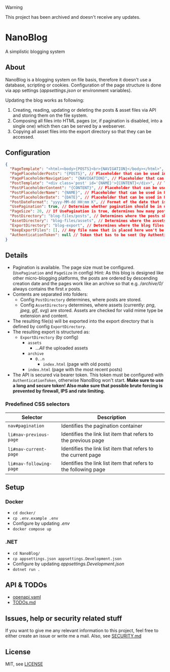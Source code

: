 > [!WARNING]  
> This project has been archived and doesn't receive any updates.

# NanoBlog
A simplistic blogging system

## About 
NanoBlog is a blogging system on file basis, therefore it doesn't use a database, scripting or cookies.
Configuration of the page structure is done via app settings (_appsettings.json_ or environment variables).

Updating the blog works as following:

1. Creating, reading, updating or deleting the posts & asset files via API and storing them on the file system.
2. Composing all files into HTML pages (or, if pagination is disabled, into a single one) which then can be served by a 
   webserver.
3. Copying all asset files into the export directory so that they can be accessed.

## Configuration
```json
{
  "PageTemplate": "<html><body>{POSTS}<br>{NAVIGATION}</body></html>", // Template for the whole page
  "PagePlaceholderPosts": "{POSTS}", // Placeholder that can be used in PageTemplate to determine, where the posts will be
  "PagePlaceholderNavigation": "{NAVIGATION}", // Placeholder that can be used in PageTemplate to determine, where the navigation will be
  "PostTemplate": "<div class='post' id='{NAME}'>{CONTENT}</div>", // Template for a single post (of a page)
  "PostPlaceholderContent": "{CONTENT}", // Placeholder that can be used in PostTemplate to determine, where the post content will be
  "PostPlaceholderName": "{NAME}", // Placeholder that can be used in PostTemplate to determine, where the post file name content will be (Use for e. g. html ids)
  "PostPlaceholderDate": "{DATE}", // Placeholder that can be used in PostTemplate to determine, where the creation date (based on file name prefix) will be
  "PostDateFormat": "yyyy-MM-dd HH:mm K", // Format of the date that is in "PostPlaceholderDate"
  "UsePagination": true, // Determine whether pagination should be in use
  "PageSize": 20, // If UsePagination is true, determines how many posts will be included in a single page
  "PostDirectory": "blog-files/posts", // Determines where the posts should be stored / read from
  "AssetDirectory": "blog-files/assets", // Determines where the assets should be stored / read from
  "ExportDirectory": "blog-export", // Determines where the blog files should be exported to
  "KeepExportFiles": [], // Any file name that is placed here won't be deleted on re-exporting the blog (Use for e. g. privacy policy sites)
  "AuthenticationToken": null // Token that has to be sent (by Authentication: Bearer header) for every request to be authenticated
}
```

## Details
- Pagination is available. The page size must be configured. (`UsePagination` and `PageSize` in config) 
  Hint: As this blog is designed like other micro-blogging platforms, the posts are ordered by descending creation
  date and the pages work like an archive so that e.g. _/archive/0/_ always contains the first _x_ posts.
- Contents are separated into folders:
  - Config `PostDirectory` determines, where posts are stored.
  - Config `AssetDirectory` determines, where assets (currently: _png_, _jpeg_, _gif_, _svg_) are stored.
    Assets are checked for valid mime type be extension and content.
- The resulting file(s) will be exported into the export directory that is defined by config `ExportDirectory`.
- The resulting export is structured as:
  - `ExportDirectory` (by config)
    - `assets`
      - ..._All_ the uploaded assets
    - `archive`
      - `0..n`
        - `index.html` (page with old posts)
    - `index.html` (page with the most recent posts)
- The API is secured via bearer token. This token must be configured with `AuthenticationToken`, otherwise NanoBlog
  won't start. **Make sure to use a long and secure token! Also make sure that possible brute forcing is prevented by
  firewall, IPS and rate limiting.**

### Predefined CSS selectors
|Selector| Description|
|-|-|
|`nav#pagination`|Identifies the pagination container|
|`li#nav-previous-page`|Identifies the link list item that refers to the previous page|
|`li#nav-current-page`|Identifies the link list item that refers to the current page|
|`li#nav-following-page`|Identifies the link list item that refers to the following page|

## Setup

### Docker
- `cd docker/`
- `cp .env.example .env`
- Configure by updating _.env_
- `docker compose up`

### .NET
- `cd NanoBlog/`
- `cp appsettings.json appsettings.Development.json`
- Configure by updating _appsettings.Development.json_
- `dotnet run .`

## API & TODOs
- [openapi.yaml](openapi.yaml)
- [TODOs.md](TODOs.md)

## Issues, help or security related stuff
If you want to give me any relevant information to this project, feel free to either create an issue or write me a mail.
Also, see [SECURITY.md](SECURITY.md)

## License
MIT, see [LICENSE](LICENSE)

